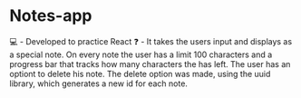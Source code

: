 # Notes-app
💻 - Developed to practice React
❓ - It takes the users input and displays as a special note. On every note the user has a limit 100 characters and a progress bar that tracks how many 
characters the has left. The user has an optiont to delete his note. The delete option was made, using the uuid library, which generates a new id for each note.
